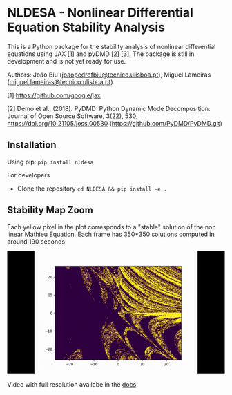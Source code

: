 # NLDESA - Nonlinear Differential Equation Stability Analysis

This is a Python package for the stability analysis of nonlinear differential equations using JAX [1] and pyDMD [2] [3].
The package is still in development and is not yet ready for use.

Authors: João Biu (joaopedrofbiu@tecnico.ulisboa.pt), Miguel Lameiras (miguel.lameiras@tecnico.ulisboa.pt)

[1] https://github.com/google/jax

[2] Demo et al., (2018). PyDMD: Python Dynamic Mode Decomposition. Journal of Open Source Software, 3(22), 530, https://doi.org/10.21105/joss.00530 (https://github.com/PyDMD/PyDMD.git)

## Installation
Using pip:
`pip install nldesa`

For developers
- Clone the repository
`cd NLDESA && pip install -e .`

## Stability Map Zoom

Each yellow pixel in the plot corresponds to a "stable" solution of the non linear Mathieu Equation. Each frame has 350*350 solutions computed in around 190 seconds.

![Stability Map Zoom](docs/FirstEverZoom.gif)

Video with full resolution availabe in the [docs](https://github.com/joaopedrobiu6/NLDESA/docs/FirstEverZoom.gif)!
